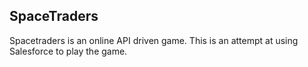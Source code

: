 ## SpaceTraders

Spacetraders is an online API driven game. This is an attempt at using Salesforce to play the game.